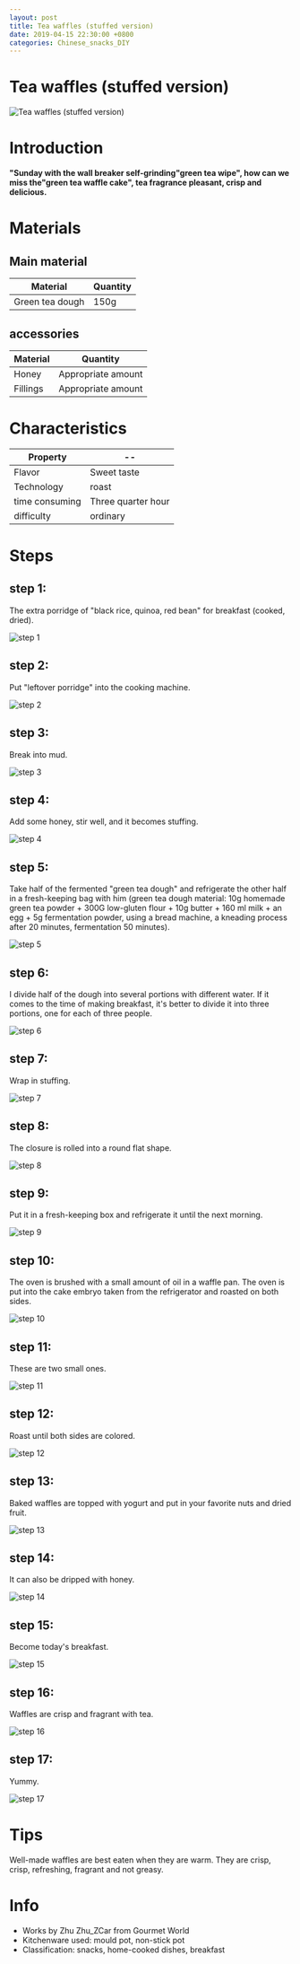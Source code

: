 ```yaml
---
layout: post
title: Tea waffles (stuffed version)
date: 2019-04-15 22:30:00 +0800
categories: Chinese_snacks_DIY
---
```


# Tea waffles (stuffed version)

![Tea waffles (stuffed version)](/img/452501/452501.jpg)

# Introduction

**"Sunday with the wall breaker self-grinding"green tea wipe", how can we miss the"green tea waffle cake", tea fragrance pleasant, crisp and delicious.**

# Materials


## Main material

Material|Quantity
--|--
Green tea dough|150g

## accessories

Material|Quantity
--|--
Honey|Appropriate amount
Fillings|Appropriate amount

# Characteristics

Property|--
--|--
Flavor|Sweet taste
Technology|roast
time consuming|Three quarter hour
difficulty|ordinary

# Steps

## step 1:

The extra porridge of "black rice, quinoa, red bean" for breakfast (cooked, dried).

![step 1](/img/452501/1.jpg)

## step 2:

Put "leftover porridge" into the cooking machine.

![step 2](/img/452501/2.jpg)

## step 3:

Break into mud.

![step 3](/img/452501/3.jpg)

## step 4:

Add some honey, stir well, and it becomes stuffing.

![step 4](/img/452501/4.jpg)

## step 5:

Take half of the fermented "green tea dough" and refrigerate the other half in a fresh-keeping bag with him (green tea dough material: 10g homemade green tea powder + 300G low-gluten flour + 10g butter + 160 ml milk + an egg + 5g fermentation powder, using a bread machine, a kneading process after 20 minutes, fermentation 50 minutes).

![step 5](/img/452501/5.jpg)

## step 6:

I divide half of the dough into several portions with different water. If it comes to the time of making breakfast, it's better to divide it into three portions, one for each of three people.

![step 6](/img/452501/6.jpg)

## step 7:

Wrap in stuffing.

![step 7](/img/452501/7.jpg)

## step 8:

The closure is rolled into a round flat shape.

![step 8](/img/452501/8.jpg)

## step 9:

Put it in a fresh-keeping box and refrigerate it until the next morning.

![step 9](/img/452501/9.jpg)

## step 10:

The oven is brushed with a small amount of oil in a waffle pan. The oven is put into the cake embryo taken from the refrigerator and roasted on both sides.

![step 10](/img/452501/10.jpg)

## step 11:

These are two small ones.

![step 11](/img/452501/11.jpg)

## step 12:

Roast until both sides are colored.

![step 12](/img/452501/12.jpg)

## step 13:

Baked waffles are topped with yogurt and put in your favorite nuts and dried fruit.

![step 13](/img/452501/13.jpg)

## step 14:

It can also be dripped with honey.

![step 14](/img/452501/14.jpg)

## step 15:

Become today's breakfast.

![step 15](/img/452501/15.jpg)

## step 16:

Waffles are crisp and fragrant with tea.

![step 16](/img/452501/16.jpg)

## step 17:

Yummy.

![step 17](/img/452501/17.jpg)

# Tips

Well-made waffles are best eaten when they are warm. They are crisp, crisp, refreshing, fragrant and not greasy.

# Info

- Works by Zhu Zhu_ZCar from Gourmet World
- Kitchenware used: mould pot, non-stick pot
- Classification: snacks, home-cooked dishes, breakfast